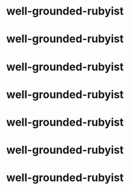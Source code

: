 # well-grounded-rubyist
# well-grounded-rubyist
# well-grounded-rubyist
# well-grounded-rubyist
# well-grounded-rubyist
# well-grounded-rubyist
# well-grounded-rubyist

